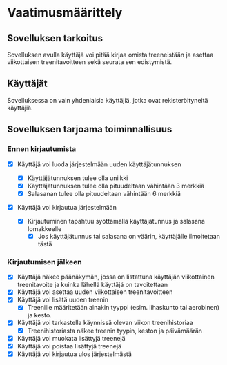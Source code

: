 # Vaatimusmäärittely

## Sovelluksen tarkoitus

Sovelluksen avulla käyttäjä voi pitää kirjaa omista treeneistään ja asettaa viikottaisen treenitavoitteen sekä seurata sen edistymistä.

## Käyttäjät

Sovelluksessa on vain yhdenlaisia käyttäjiä, jotka ovat rekisteröityneitä käyttäjiä.

## Sovelluksen tarjoama toiminnallisuus

### Ennen kirjautumista

- [x] Käyttäjä voi luoda järjestelmään uuden käyttäjätunnuksen

  - [x] Käyttäjätunnuksen tulee olla uniikki
  - [x] Käyttäjätunnuksen tulee olla pituudeltaan vähintään 3 merkkiä
  - [x] Salasanan tulee olla pituudeltaan vähintään 6 merkkiä

- [x] Käyttäjä voi kirjautua järjestelmään
  - [x] Kirjautuminen tapahtuu syöttämällä käyttäjätunnus ja salasana lomakkeelle
    - [x] Jos käyttäjätunnus tai salasana on väärin, käyttäjälle ilmoitetaan tästä

### Kirjautumisen jälkeen

- [x] Käyttäjä näkee päänäkymän, jossa on listattuna käyttäjän viikottainen treenitavoite ja kuinka lähellä käyttäjä on tavoitettaan
- [x] Käyttäjä voi asettaa uuden viikottaisen treenitavoitteen
- [x] Käyttäjä voi lisätä uuden treenin
  - [x] Treenille määritetään ainakin tyyppi (esim. lihaskunto tai aerobinen) ja kesto.
- [x] Käyttäjä voi tarkastella käynnissä olevan viikon treenihistoriaa
  - [x] Treenihistoriasta näkee treenin tyypin, keston ja päivämäärän
- [x] Käyttäjä voi muokata lisättyjä treenejä
- [x] Käyttäjä voi poistaa lisättyjä treenejä
- [x] Käyttäjä voi kirjautua ulos järjestelmästä
